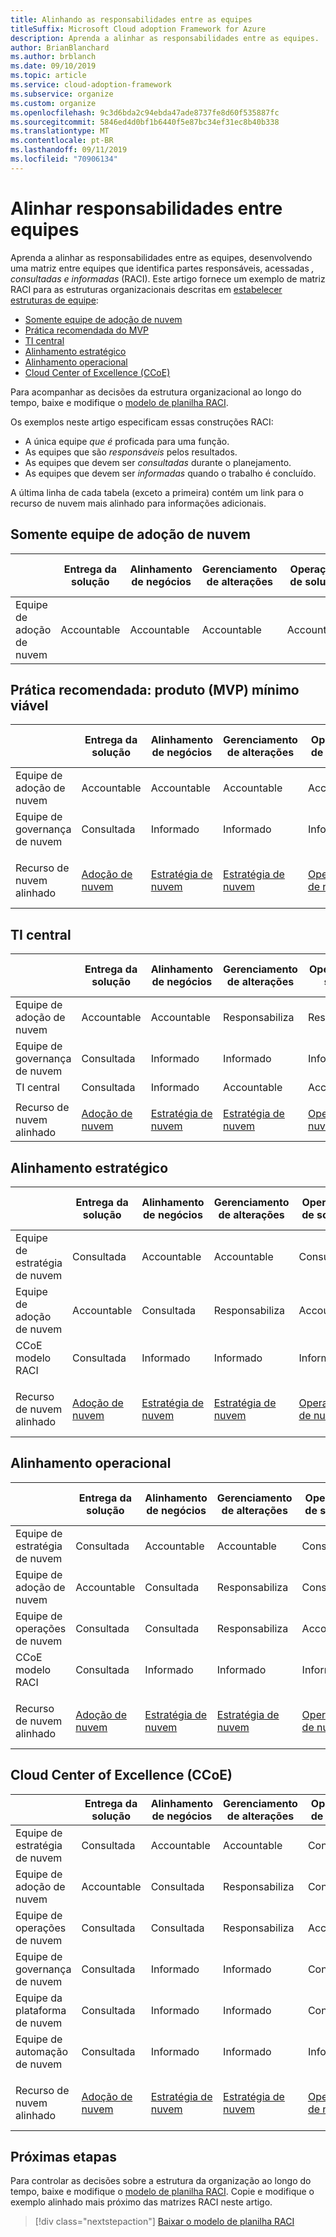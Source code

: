 ```yaml
---
title: Alinhando as responsabilidades entre as equipes
titleSuffix: Microsoft Cloud adoption Framework for Azure
description: Aprenda a alinhar as responsabilidades entre as equipes.
author: BrianBlanchard
ms.author: brblanch
ms.date: 09/10/2019
ms.topic: article
ms.service: cloud-adoption-framework
ms.subservice: organize
ms.custom: organize
ms.openlocfilehash: 9c3d6bda2c94ebda47ade8737fe8d60f535887fc
ms.sourcegitcommit: 5846ed4d0bf1b6440f5e87bc34ef31ec8b40b338
ms.translationtype: MT
ms.contentlocale: pt-BR
ms.lasthandoff: 09/11/2019
ms.locfileid: "70906134"
---
```

# <a name="align-responsibilities-across-teams"></a>Alinhar responsabilidades entre equipes

Aprenda a alinhar as responsabilidades entre as equipes, desenvolvendo uma matriz entre equipes que identifica partes responsáveis, acessadas *, consultadas e informadas* (RACI). Este artigo fornece um exemplo de matriz RACI para as estruturas organizacionais descritas em [estabelecer estruturas de equipe](./organization-structures.md):

- [Somente equipe de adoção de nuvem](#cloud-adoption-team-only)
- [Prática recomendada do MVP](#best-practice-minimum-viable-product-mvp)
- [TI central](#central-it)
- [Alinhamento estratégico](#strategic-alignment)
- [Alinhamento operacional](#operational-alignment)
- [Cloud Center of Excellence (CCoE)](#cloud-center-of-excellence-ccoe)

Para acompanhar as decisões da estrutura organizacional ao longo do tempo, baixe e modifique o [modelo de planilha RACI](https://archcenter.blob.core.windows.net/cdn/fusion/management/raci-template.xlsx).

Os exemplos neste artigo especificam essas construções RACI:

- A única equipe *que é* proficada para uma função.
- As equipes que são *responsáveis* pelos resultados.
- As equipes que devem ser *consultadas* durante o planejamento.
- As equipes que devem ser *informadas* quando o trabalho é concluído.

A última linha de cada tabela (exceto a primeira) contém um link para o recurso de nuvem mais alinhado para informações adicionais.

## <a name="cloud-adoption-team-only"></a>Somente equipe de adoção de nuvem

|  |Entrega da solução  |Alinhamento de negócios  |Gerenciamento de alterações  |Operações de solução  |Governança |Maturidade da plataforma  |Operações de plataforma  |Automação de plataforma  |
|---------|---------|---------|---------|---------|---------|---------|---------|---------|
|Equipe de adoção de nuvem |Accountable|Accountable|Accountable|Accountable|Accountable|Accountable|Accountable|Accountable|

## <a name="best-practice-minimum-viable-product-mvp"></a>Prática recomendada: produto (MVP) mínimo viável

|  |Entrega da solução  |Alinhamento de negócios  |Gerenciamento de alterações  |Operações de solução  |Governança |Maturidade da plataforma  |Operações de plataforma  |Automação de plataforma  |
|---------|---------|---------|---------|---------|---------|---------|---------|---------|
|Equipe de adoção de nuvem|Accountable|Accountable|Accountable|Accountable|Consultada|Consultada|Consultada|Informado|
|Equipe de governança de nuvem|Consultada|Informado|Informado|Informado|Accountable|Accountable|Accountable|Accountable|
||||||||||
|Recurso de nuvem alinhado|[Adoção de nuvem](./cloud-adoption.md)|[Estratégia de nuvem](./cloud-strategy.md)|[Estratégia de nuvem](./cloud-strategy.md)|[Operações de nuvem](./cloud-operations.md)|-[Governança de nuvem](./cloud-governance.md)[CCOE](./cloud-center-excellence.md)|-[Plataforma de nuvem](./cloud-platform.md)[CCOE](./cloud-center-excellence.md)|-[Plataforma de nuvem](./cloud-platform.md)[CCOE](./cloud-center-excellence.md)|-[Automação de nuvem](./cloud-automation.md)[do CCOE](./cloud-center-excellence.md)|

## <a name="central-it"></a>TI central

| |Entrega da solução  |Alinhamento de negócios  |Gerenciamento de alterações  |Operações de solução  |Governança |Maturidade da plataforma  |Operações de plataforma  |Automação de plataforma  |
|---------|---------|---------|---------|---------|---------|---------|---------|---------|
|Equipe de adoção de nuvem  |Accountable|Accountable|Responsabiliza    |Responsabiliza|Informado   |Informado   |Informado   |Informado   |
|Equipe de governança de nuvem|Consultada  |Informado   |Informado   |Informado   |Accountable|Consultada  |Responsabiliza|Informado   |
|TI central           |Consultada  |Informado   |Accountable   |Accountable   |Responsabiliza  |Accountable|Accountable|Accountable|
||||||||||
|Recurso de nuvem alinhado|[Adoção de nuvem](./cloud-adoption.md)|[Estratégia de nuvem](./cloud-strategy.md)|[Estratégia de nuvem](./cloud-strategy.md)|[Operações de nuvem](./cloud-operations.md)|[Governança de nuvem](./cloud-governance.md)|[TI central](./central-it.md)|[TI central](./central-it.md)|[TI central](./central-it.md)|

## <a name="strategic-alignment"></a>Alinhamento estratégico

|  |Entrega da solução  |Alinhamento de negócios  |Gerenciamento de alterações  |Operações de solução  |Governança |Maturidade da plataforma  |Operações de plataforma  |Automação de plataforma  |
|---------|---------|---------|---------|---------|---------|---------|---------|---------|
|Equipe de estratégia de nuvem  |Consultada  |Accountable|Accountable|Consultada  |Consultada  |Informado   |Informado   |Informado   |
|Equipe de adoção de nuvem  |Accountable|Consultada  |Responsabiliza|Accountable|Informado   |Informado   |Informado   |Informado   |
|CCoE modelo RACI      |Consultada  |Informado   |Informado   |Informado   |Accountable|Accountable|Accountable|Accountable|
||||||||||
|Recurso de nuvem alinhado|[Adoção de nuvem](./cloud-adoption.md)|[Estratégia de nuvem](./cloud-strategy.md)|[Estratégia de nuvem](./cloud-strategy.md)|[Operações de nuvem](./cloud-operations.md)|-[Governança de nuvem](./cloud-governance.md)[CCOE](./cloud-center-excellence.md)|-[Plataforma de nuvem](./cloud-platform.md)[CCOE](./cloud-center-excellence.md)|-[Plataforma de nuvem](./cloud-platform.md)[CCOE](./cloud-center-excellence.md)|-[Automação de nuvem](./cloud-automation.md)[do CCOE](./cloud-center-excellence.md)|

## <a name="operational-alignment"></a>Alinhamento operacional

|  |Entrega da solução  |Alinhamento de negócios  |Gerenciamento de alterações  |Operações de solução  |Governança |Maturidade da plataforma  |Operações de plataforma  |Automação de plataforma  |
|---------|---------|---------|---------|---------|---------|---------|---------|---------|
|Equipe de estratégia de nuvem  |Consultada  |Accountable|Accountable|Consultada  |Consultada  |Informado   |Informado   |Informado   |
|Equipe de adoção de nuvem  |Accountable|Consultada  |Responsabiliza|Consultada  |Informado   |Informado   |Informado   |Informado   |
|Equipe de operações de nuvem|Consultada  |Consultada  |Responsabiliza|Accountable|Consultada  |Informado   |Accountable|Consultada  |
|CCoE modelo RACI      |Consultada  |Informado   |Informado   |Informado   |Accountable|Accountable|Responsabiliza|Accountable|
||||||||||
|Recurso de nuvem alinhado|[Adoção de nuvem](./cloud-adoption.md)|[Estratégia de nuvem](./cloud-strategy.md)|[Estratégia de nuvem](./cloud-strategy.md)|[Operações de nuvem](./cloud-operations.md)|-[Governança de nuvem](./cloud-governance.md)[CCOE](./cloud-center-excellence.md)|-[Plataforma de nuvem](./cloud-platform.md)[CCOE](./cloud-center-excellence.md)|-[Plataforma de nuvem](./cloud-platform.md)[CCOE](./cloud-center-excellence.md)|-[Automação de nuvem](./cloud-automation.md)[do CCOE](./cloud-center-excellence.md)|

## <a name="cloud-center-of-excellence-ccoe"></a>Cloud Center of Excellence (CCoE)

|  |Entrega da solução  |Alinhamento de negócios  |Gerenciamento de alterações  |Operações de solução  |Governança |Maturidade da plataforma  |Operações de plataforma  |Automação de plataforma  |
|---------|---------|---------|---------|---------|---------|---------|---------|---------|
|Equipe de estratégia de nuvem  |Consultada  |Accountable|Accountable|Consultada  |Consultada  |Informado   |Informado   |Informado   |
|Equipe de adoção de nuvem  |Accountable|Consultada  |Responsabiliza|Consultada  |Informado   |Informado   |Informado   |Informado   |
|Equipe de operações de nuvem|Consultada  |Consultada  |Responsabiliza|Accountable|Consultada  |Informado   |Accountable|Consultada  |
|Equipe de governança de nuvem|Consultada  |Informado   |Informado   |Consultada  |Accountable|Consultada  |Responsabiliza|Informado   |
|Equipe da plataforma de nuvem  |Consultada  |Informado   |Informado   |Consultada  |Consultada  |Accountable|Responsabiliza|Responsabiliza|
|Equipe de automação de nuvem|Consultada  |Informado   |Informado   |Informado   |Consultada  |Responsabiliza|Responsabiliza|Accountable|
||||||||||
|Recurso de nuvem alinhado|[Adoção de nuvem](./cloud-adoption.md)|[Estratégia de nuvem](./cloud-strategy.md)|[Estratégia de nuvem](./cloud-strategy.md)|[Operações de nuvem](./cloud-operations.md)|-[Governança de nuvem](./cloud-governance.md)[CCOE](./cloud-center-excellence.md)|-[Plataforma de nuvem](./cloud-platform.md)[CCOE](./cloud-center-excellence.md)|-[Plataforma de nuvem](./cloud-platform.md)[CCOE](./cloud-center-excellence.md)|-[Automação de nuvem](./cloud-automation.md)[do CCOE](./cloud-center-excellence.md)|

## <a name="next-steps"></a>Próximas etapas

Para controlar as decisões sobre a estrutura da organização ao longo do tempo, baixe e modifique o [modelo de planilha RACI](https://archcenter.blob.core.windows.net/cdn/fusion/management/raci-template.xlsx). Copie e modifique o exemplo alinhado mais próximo das matrizes RACI neste artigo.

> [!div class="nextstepaction"]
> [Baixar o modelo de planilha RACI](https://archcenter.blob.core.windows.net/cdn/fusion/management/raci-template.xlsx)
